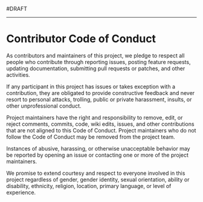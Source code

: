 #DRAFT

---

# Contributor Code of Conduct


As contributors and maintainers of this project, we pledge to respect all people who contribute through
reporting issues, posting feature requests, updating documentation, submitting pull requests or patches,
and other activities.

If any participant in this project has issues or takes exception with a contribution, they are obligated
to provide constructive feedback and never resort to personal attacks, trolling, public or private harassment,
insults, or other unprofessional conduct.

Project maintainers have the right and responsibility to remove, edit, or reject comments, commits, code,
wiki edits, issues, and other contributions that are not aligned to this Code of Conduct. Project maintainers
who do not follow the Code of Conduct may be removed from the project team.

Instances of abusive, harassing, or otherwise unacceptable behavior may be reported by opening an issue or
contacting one or more of the project maintainers.

We promise to extend courtesy and respect to everyone involved in this project regardless of gender, gender
identity, sexual orientation, ability or disability, ethnicity, religion, location, primary language, or
level of experience.
